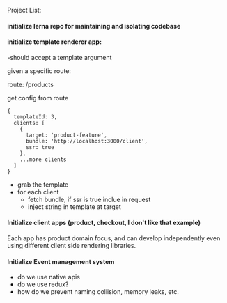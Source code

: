 Project List:

#### initialize lerna repo for maintaining and isolating codebase

#### initialize template renderer app:

-should accept a template argument

given a specific route:

route: /products

get config from route

```
{
  templateId: 3,
  clients: [
    {
      target: 'product-feature',
      bundle: 'http://localhost:3000/client',
      ssr: true
    },
    ...more clients
  ]
}

```

- grab the template
- for each client
  - fetch bundle, if ssr is true inclue in request
  - inject string in template at target

#### Initialize client apps (product, checkout, I don't like that example)

Each app has product domain focus, and can develop independently even using different client side rendering libraries.

#### Initialize Event management system

- do we use native apis
- do we use redux?
- how do we prevent naming collision, memory leaks, etc.
